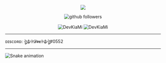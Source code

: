 <p align="center">
    <img src="https://media.discordapp.net/attachments/938510935625191445/952735540355158016/file.jpg" />
</p>

<p align="center">
    <img src="https://img.shields.io/github/followers/DevKiaMi?label=Follow&style=social" alt="github followers" /><br>
    <br>
    <img src="https://github-readme-stats.vercel.app/api?username=DevKiaMi&show_icons=true&theme=dark" alt="DevKiaMi" />
    <img src="https://github-readme-stats.vercel.app/api/top-langs/?username=DevKiaMi&theme=dark" alt="DevKiaMi" />
   
</p>
<hr>

ᴅɪsᴄᴏʀᴅ: ঔৣ☬✞𝓓𝖔𝖓✞☬ঔৣ#0552

<hr>

  ![Snake animation](https://raw.githubusercontent.com/zSpl1nterUS/zSpl1nterUS/523263f391533bfe4bca34c752e5d17438faa923/github-contribution-grid-snake.svg)
